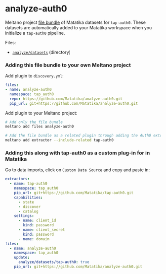 # analyze-auth0

Meltano project [file bundle](https://meltano.com/docs/command-line-interface.html#file-bundle) of Matatika datasets for `tap-auth0`. These datasets are automatically added to your Matatika workspace when you initialize a `tap-auth0` pipeline.

Files:
- [`analyze/datasets`](./bundle/analyze/datasets) (directory)

### Adding this file bundle to your own Meltano project

Add plugin to `discovery.yml`:
```yaml
files:
- name: analyze-auth0
  namespace: tap_auth0
  repo: https://github.com/Matatika/analyze-auth0.git
  pip_url: git+https://github.com/Matatika/analyze-auth0.git
```

Add plugin to your Meltano project:
```bash
# Add only the file bundle
meltano add files analyze-auth0

# Add the file bundle as a related plugin through adding the Auth0 extractor
meltano add extractor --include-related tap-auth0
```

### Adding this along with tap-auth0 as a custom plug-in for in Matatika

Go to data imports, click on `Custom Data Source` and copy and paste in:

```yaml
extractors:
  - name: tap-auth0
    namespace: tap_auth0
    pip_url: git+https://github.com/Matatika/tap-auth0.git
    capabilities:
      - state
      - discover
      - catalog
    settings:
      - name: client_id
        kind: password
      - name: client_secret
        kind: password
      - name: domain
files:
  - name: analyze-auth0
    namespace: tap_auth0
    update:
      analyze/datasets/tap-auth0: true
    pip_url: git+https://github.com/Matatika/analyze-auth0.git
```